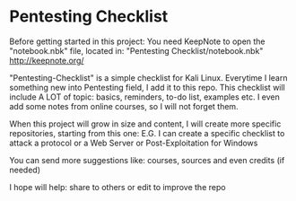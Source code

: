 # Pentesting Checklist

 Before getting started in this project: You need KeepNote to open the "notebook.nbk" file, located in:
"Pentesting Checklist/notebook.nbk"
 http://keepnote.org/




 "Pentesting-Checklist" is a simple checklist for Kali Linux.
 Everytime I learn something new into Pentesting field, I add it to this repo.
 This checklist will include A LOT of topic: basics, reminders, to-do list, examples etc.
 I even add some notes from online courses, so I will not forget them.
 
 When this project will grow in size and content, I will create more specific repositories,
 starting from this one:
 E.G. I can create a specific checklist to attack a protocol or a Web Server or Post-Exploitation for Windows
 
 
 You can send more suggestions like: courses, sources and even credits (if needed)
 
 I hope will help: share to others or edit to improve the repo 
